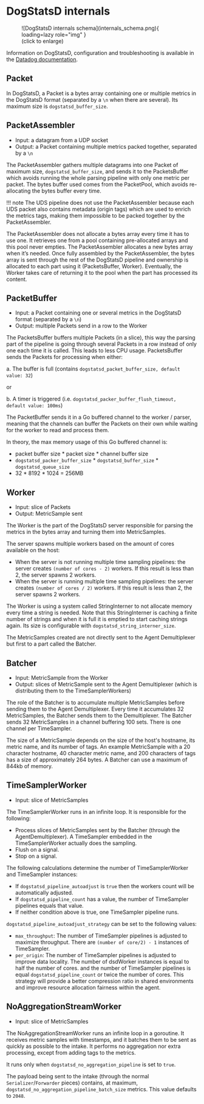 # DogStatsD internals

<figure markdown>
  ![DogStatsD internals schema](internals_schema.png){ loading=lazy role="img" }

<figcaption markdown>(click to enlarge)</figcaption>
</figure>

Information on DogStatsD, configuration and troubleshooting is available in the [Datadog documentation](https://docs.datadoghq.com/developers/dogstatsd/).

## Packet

In DogStatsD, a Packet is a bytes array containing one or multiple metrics in the DogStatsD format (separated by a `\n` when there are several). Its maximum size is `dogstatsd_buffer_size`.

## PacketAssembler

- Input: a datagram from a UDP socket
- Output: a Packet containing multiple metrics packed together, separated by a `\n`

The PacketAssembler gathers multiple datagrams into one Packet of maximum size, `dogstatsd_buffer_size`, and sends it to the PacketsBuffer which avoids running the whole parsing pipeline with only one metric per packet. The bytes buffer used comes from the PacketPool, which avoids re-allocating the bytes buffer every time.

!!! note
    The UDS pipeline does not use the PacketAssembler because each UDS packet also contains metadata (origin tags) which are used to enrich the metrics tags, making them impossible to be packed together by the PacketAssembler.

The PacketAssembler does not allocate a bytes array every time it has to use one. It retrieves one from a pool containing pre-allocated arrays and this pool never empties. The PacketAssembler allocates a new bytes array when it’s needed. Once fully assembled by the PacketAssembler, the bytes array is sent through the rest of the DogStatsD pipeline and ownership is allocated to each part using it (PacketsBuffer, Worker). Eventually, the Worker takes care of returning it to the pool when the part has processed its content.

## PacketBuffer

- Input: a Packet containing one or several metrics in the DogStatsD format (separated by a `\n`)
- Output: multiple Packets send in a row to the Worker

The PacketsBuffer buffers multiple Packets (in a slice), this way the parsing part of the pipeline is going through several Packets in a row instead of only one each time it is called. This leads to less CPU usage. PacketsBuffer sends the Packets for processing when either:

a. The buffer is full (contains `dogstatsd_packet_buffer_size, default value: 32`)

or

b. A timer is triggered (i.e. `dogstatsd_packer_buffer_flush_timeout, default value: 100ms`)

The PacketBuffer sends it in a Go buffered channel to the worker / parser, meaning that the channels can buffer the Packets on their own while waiting for the worker to read and process them.

In theory, the max memory usage of this Go buffered channel is:

* packet buffer size * packet size * channel buffer size
* `dogstatsd_packer_buffer_size` * `dogstatsd_buffer_size` * `dogstatsd_queue_size`
* 32 * 8192 * 1024 =  256MB

## Worker

- Input: slice of Packets
- Output: MetricSample sent

The Worker is the part of the DogStatsD server responsible for parsing the metrics in the bytes array and turning them into MetricSamples.

The server spawns multiple workers based on the amount of cores available on the host:

* When the server is not running multiple time sampling pipelines: the server creates `(number of cores - 2)` workers. If this result is less than 2, the server spawns 2 workers.
* When the server is running multiple time sampling pipelines: the server creates `(number of cores / 2)` workers.  If this result is less than 2, the server spawns 2 workers.

The Worker is using a system called StringInterner to not allocate memory every time a string is needed. Note that this StringInterner is caching a finite number of strings and when it is full it is emptied to start caching strings again. Its size is configurable with `dogstatsd_string_interner_size`.

The MetricSamples created are not directly sent to the Agent Demultiplexer but first to a part called the Batcher.

## Batcher

- Input: MetricSample from the Worker
- Output: slices of MetricSample sent to the Agent Demultiplexer (which is distributing them to the TimeSamplerWorkers)

The role of the Batcher is to accumulate multiple MetricSamples before sending them to the Agent Demultiplexer. Every time it accumulates 32 MetricSamples, the Batcher sends them to the Demultiplexer. The Batcher sends 32 MetricSamples in a channel buffering 100 sets. There is one channel per TimeSampler.

The size of a MetricSample depends on the size of the host's hostname, its metric name, and its number of tags. An example MetricSample with a 20 character hostname, 40 character metric name, and 200 characters of tags has a size of approximately 264 bytes. A Batcher can use a maximum of 844kb of memory.

## TimeSamplerWorker

- Input: slice of MetricSamples

The TimeSamplerWorker runs in an infinite loop. It is responsible for the following:

* Process slices of MetricSamples sent by the Batcher (through the AgentDemultiplexer). A TimeSampler embedded in the TimeSamplerWorker actually does the sampling.
* Flush on a signal.
* Stop on a signal.

The following calculations determine the number of TimeSamplerWorker and TimeSampler instances:

* If `dogstatsd_pipeline_autoadjust` is `true` then the workers count will be automatically adjusted.
* If `dogstatsd_pipeline_count` has a value, the number of TimeSampler pipelines equals that value.
* If neither condition above is true, one TimeSampler pipeline runs.

`dogstatsd_pipeline_autoadjust_strategy` can be set to the following values:

* `max_throughput`: The number of TimeSampler pipelines is adjusted to maximize throughput. There are `(number of core/2) - 1` instances of TimeSampler.
* `per_origin`: The number of TimeSampler pipelines is adjusted to improve data locality. The number of dsdWorker instances is equal to half the number of cores.
        and the number of TimeSampler pipelines is equal `dogstatsd_pipeline_count` or twice the number of cores. This strategy will provide a better compression
        ratio in shared environments and improve resource allocation fairness within the agent.

## NoAggregationStreamWorker

- Input: slice of MetricSamples

The NoAggregationStreamWorker runs an infinite loop in a goroutine. It receives metric samples with timestamps, and it batches them to be sent as quickly as possible to the intake. It performs no aggregation nor extra processing, except from adding tags to the metrics.

It runs only when `dogstatsd_no_aggregation_pipeline` is set to `true`.

The payload being sent to the intake (through the normal `Serializer`/`Forwarder` pieces) contains, at maximum, `dogstatsd_no_aggregation_pipeline_batch_size` metrics. This value defaults to `2048`.
